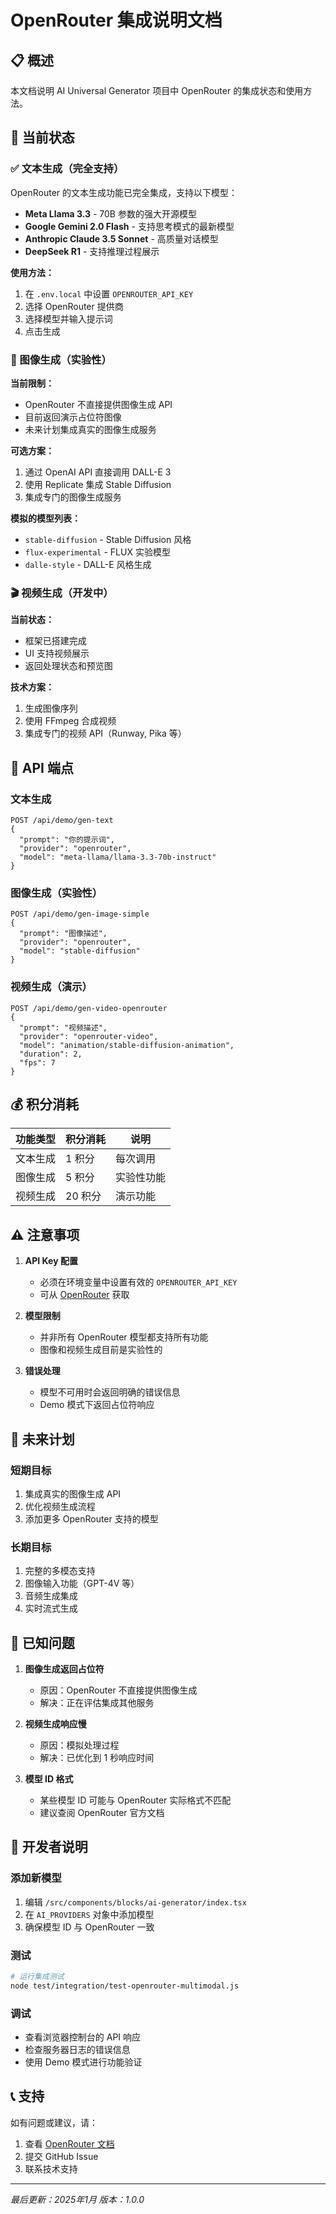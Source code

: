 # OpenRouter 集成说明文档

## 📋 概述

本文档说明 AI Universal Generator 项目中 OpenRouter 的集成状态和使用方法。

## 🚀 当前状态

### ✅ 文本生成（完全支持）

OpenRouter 的文本生成功能已完全集成，支持以下模型：

- **Meta Llama 3.3** - 70B 参数的强大开源模型
- **Google Gemini 2.0 Flash** - 支持思考模式的最新模型
- **Anthropic Claude 3.5 Sonnet** - 高质量对话模型
- **DeepSeek R1** - 支持推理过程展示

**使用方法：**
1. 在 `.env.local` 中设置 `OPENROUTER_API_KEY`
2. 选择 OpenRouter 提供商
3. 选择模型并输入提示词
4. 点击生成

### 🚧 图像生成（实验性）

**当前限制：**
- OpenRouter 不直接提供图像生成 API
- 目前返回演示占位符图像
- 未来计划集成真实的图像生成服务

**可选方案：**
1. 通过 OpenAI API 直接调用 DALL-E 3
2. 使用 Replicate 集成 Stable Diffusion
3. 集成专门的图像生成服务

**模拟的模型列表：**
- `stable-diffusion` - Stable Diffusion 风格
- `flux-experimental` - FLUX 实验模型
- `dalle-style` - DALL-E 风格生成

### 🎬 视频生成（开发中）

**当前状态：**
- 框架已搭建完成
- UI 支持视频展示
- 返回处理状态和预览图

**技术方案：**
1. 生成图像序列
2. 使用 FFmpeg 合成视频
3. 集成专门的视频 API（Runway, Pika 等）

## 🔧 API 端点

### 文本生成
```
POST /api/demo/gen-text
{
  "prompt": "你的提示词",
  "provider": "openrouter",
  "model": "meta-llama/llama-3.3-70b-instruct"
}
```

### 图像生成（实验性）
```
POST /api/demo/gen-image-simple
{
  "prompt": "图像描述",
  "provider": "openrouter",
  "model": "stable-diffusion"
}
```

### 视频生成（演示）
```
POST /api/demo/gen-video-openrouter
{
  "prompt": "视频描述",
  "provider": "openrouter-video",
  "model": "animation/stable-diffusion-animation",
  "duration": 2,
  "fps": 7
}
```

## 💰 积分消耗

| 功能类型 | 积分消耗 | 说明 |
|---------|---------|------|
| 文本生成 | 1 积分 | 每次调用 |
| 图像生成 | 5 积分 | 实验性功能 |
| 视频生成 | 20 积分 | 演示功能 |

## ⚠️ 注意事项

1. **API Key 配置**
   - 必须在环境变量中设置有效的 `OPENROUTER_API_KEY`
   - 可从 [OpenRouter](https://openrouter.ai) 获取

2. **模型限制**
   - 并非所有 OpenRouter 模型都支持所有功能
   - 图像和视频生成目前是实验性的

3. **错误处理**
   - 模型不可用时会返回明确的错误信息
   - Demo 模式下返回占位符响应

## 🔄 未来计划

### 短期目标
1. 集成真实的图像生成 API
2. 优化视频生成流程
3. 添加更多 OpenRouter 支持的模型

### 长期目标
1. 完整的多模态支持
2. 图像输入功能（GPT-4V 等）
3. 音频生成集成
4. 实时流式生成

## 🐛 已知问题

1. **图像生成返回占位符**
   - 原因：OpenRouter 不直接提供图像生成
   - 解决：正在评估集成其他服务

2. **视频生成响应慢**
   - 原因：模拟处理过程
   - 解决：已优化到 1 秒响应时间

3. **模型 ID 格式**
   - 某些模型 ID 可能与 OpenRouter 实际格式不匹配
   - 建议查阅 OpenRouter 官方文档

## 📝 开发者说明

### 添加新模型
1. 编辑 `/src/components/blocks/ai-generator/index.tsx`
2. 在 `AI_PROVIDERS` 对象中添加模型
3. 确保模型 ID 与 OpenRouter 一致

### 测试
```bash
# 运行集成测试
node test/integration/test-openrouter-multimodal.js
```

### 调试
- 查看浏览器控制台的 API 响应
- 检查服务器日志的错误信息
- 使用 Demo 模式进行功能验证

## 📞 支持

如有问题或建议，请：
1. 查看 [OpenRouter 文档](https://openrouter.ai/docs)
2. 提交 GitHub Issue
3. 联系技术支持

---

*最后更新：2025年1月*
*版本：1.0.0*